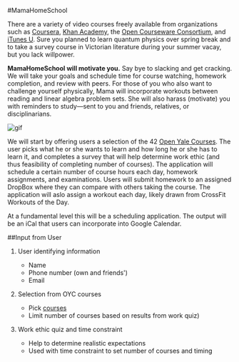#MamaHomeSchool


There are a variety of video courses freely available from organizations such as [Coursera](https://www.coursera.org), [Khan Academy](https://www.khanacademy.org), the [Open Courseware Consortium](http://www.oeconsortium.org), and [iTunes U](http://www.apple.com/education/ipad/itunes-u/). Sure you planned to learn quantum physics over spring break and to take a survey course in Victorian literature during your summer vacay, but you lack willpower. **MamaHomeSchool will motivate you.** Say bye to slacking and get cracking. We will take your goals and schedule time for course watching, homework completion, and review with peers. For those of you who also want to challenge yourself physically, Mama will incorporate workouts between reading and linear algebra problem sets. She will also harass (motivate) you with reminders to study—sent to you and friends, relatives, or disciplinarians. 

![gif](http://24.media.tumblr.com/tumblr_mcoc2bN1WS1rn6iyqo2_500.gif)

We will start by offering users a selection of the 42 [Open Yale Courses](http://oyc.yale.edu). The user picks what he or she wants to learn and how long he or she has to learn it, and completes a survey that will help determine work ethic (and thus feasibility of completing number of courses). The application will schedule a certain number of course hours each day, homework assignments, and examinations. Users will submit homework to an assigned DropBox where they can compare with others taking the course. The application will aslo assign a workout each day, likely drawn from CrossFit Workouts of the Day.

At a fundamental level this will be a scheduling application. The output will be an iCal that users can incorporate into Google Calendar.

##Input from User1. User identifying information    - Name     - Phone number (own and friends')    - Email
2. Selection from OYC courses	    - Pick [courses](http://oyc.yale.edu/courses)      - Limit number of courses based on results from work quiz)3. Work ethic quiz and time constraint    - Help to determine realistic expectations    - Used with time constraint to set number of courses and timing